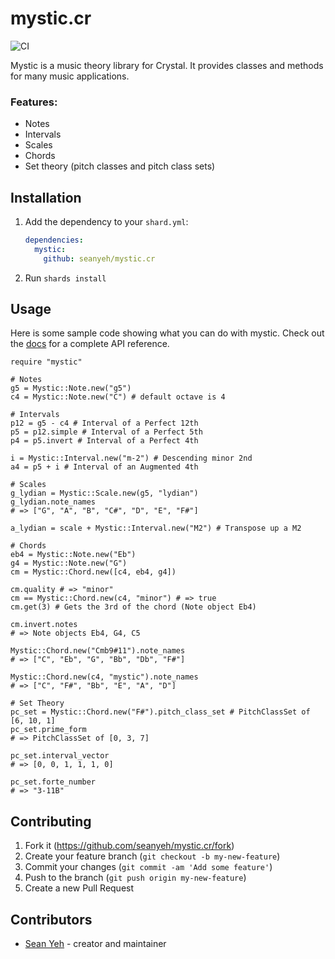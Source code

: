 # mystic.cr

![CI](https://github.com/seanyeh/mystic.cr/actions/workflows/ci.yml/badge.svg)

Mystic is a music theory library for Crystal. It provides classes and methods
for many music applications.

### Features:
* Notes
* Intervals
* Scales
* Chords
* Set theory (pitch classes and pitch class sets)

## Installation

1. Add the dependency to your `shard.yml`:

   ```yaml
   dependencies:
     mystic:
       github: seanyeh/mystic.cr
   ```

2. Run `shards install`

## Usage

Here is some sample code showing what you can do with mystic. Check out the [docs](https://seanyeh.github.io/mystic.cr/) for a complete API reference.
```crystal
require "mystic"

# Notes
g5 = Mystic::Note.new("g5")
c4 = Mystic::Note.new("C") # default octave is 4

# Intervals
p12 = g5 - c4 # Interval of a Perfect 12th
p5 = p12.simple # Interval of a Perfect 5th
p4 = p5.invert # Interval of a Perfect 4th

i = Mystic::Interval.new("m-2") # Descending minor 2nd
a4 = p5 + i # Interval of an Augmented 4th

# Scales
g_lydian = Mystic::Scale.new(g5, "lydian")
g_lydian.note_names
# => ["G", "A", "B", "C#", "D", "E", "F#"]

a_lydian = scale + Mystic::Interval.new("M2") # Transpose up a M2

# Chords
eb4 = Mystic::Note.new("Eb")
g4 = Mystic::Note.new("G")
cm = Mystic::Chord.new([c4, eb4, g4])

cm.quality # => "minor"
cm == Mystic::Chord.new(c4, "minor") # => true
cm.get(3) # Gets the 3rd of the chord (Note object Eb4)

cm.invert.notes
# => Note objects Eb4, G4, C5

Mystic::Chord.new("Cmb9#11").note_names
# => ["C", "Eb", "G", "Bb", "Db", "F#"]

Mystic::Chord.new(c4, "mystic").note_names
# => ["C", "F#", "Bb", "E", "A", "D"]

# Set Theory
pc_set = Mystic::Chord.new("F#").pitch_class_set # PitchClassSet of [6, 10, 1]
pc_set.prime_form
# => PitchClassSet of [0, 3, 7]

pc_set.interval_vector
# => [0, 0, 1, 1, 1, 0]

pc_set.forte_number
# => "3-11B"
```

## Contributing

1. Fork it (<https://github.com/seanyeh/mystic.cr/fork>)
2. Create your feature branch (`git checkout -b my-new-feature`)
3. Commit your changes (`git commit -am 'Add some feature'`)
4. Push to the branch (`git push origin my-new-feature`)
5. Create a new Pull Request

## Contributors

- [Sean Yeh](https://github.com/seanyeh) - creator and maintainer
